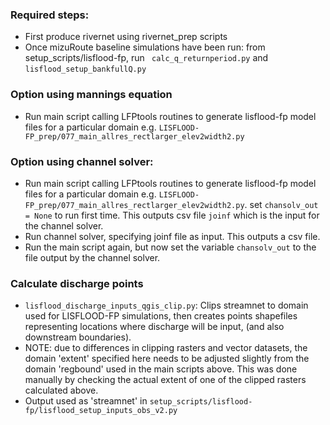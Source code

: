 ### Required steps:
- First produce rivernet using rivernet_prep scripts
- Once mizuRoute baseline simulations have been run: from setup_scripts/lisflood-fp, run ` calc_q_returnperiod.py` and `lisflood_setup_bankfullQ.py`

### Option using mannings equation
- Run main script calling LFPtools routines to generate lisflood-fp model files for a particular domain e.g. `LISFLOOD-FP_prep/077_main_allres_rectlarger_elev2width2.py`

### Option using channel solver:
- Run main script calling LFPtools routines to generate lisflood-fp model files for a particular domain e.g. `LISFLOOD-FP_prep/077_main_allres_rectlarger_elev2width2.py`. set `chansolv_out = None` to run first time. This outputs csv file `joinf` which is the input for the channel solver.
- Run channel solver, specifying joinf file as input. This outputs a csv file.
- Run the main script again, but now set the variable `chansolv_out` to the file output by the channel solver.

### Calculate discharge points
- `lisflood_discharge_inputs_qgis_clip.py`: Clips streamnet to domain used for LISFLOOD-FP simulations, then creates points shapefiles representing locations where discharge will be input, (and also downstream boundaries).
- NOTE: due to differences in clipping rasters and vector datasets, the domain 'extent' specified here needs to be adjusted slightly from the domain 'regbound' used in the main scripts above. This was done manually by checking the actual extent of one of the clipped rasters calculated above.
- Output used as 'streamnet' in `setup_scripts/lisflood-fp/lisflood_setup_inputs_obs_v2.py`
